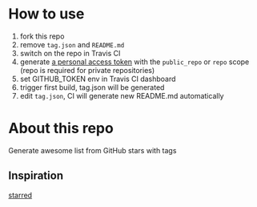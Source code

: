 # How to use

1. fork this repo
2. remove `tag.json` and `README.md`
3. switch on the repo in Travis CI
4. generate [a personal access token](https://help.github.com/articles/creating-a-personal-access-token-for-the-command-line/) with the `public_repo` or `repo` scope (repo is required for private repositories)
5. set GITHUB_TOKEN env in Travis CI dashboard
6. trigger first build, tag.json will be generated
7. edit `tag.json`, CI will generate new README.md automatically

# About this repo

Generate awesome list from GitHub stars with tags

## Inspiration

[starred](https://github.com/maguowei/starred)
